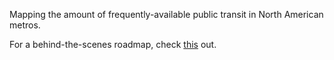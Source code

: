 Mapping the amount of frequently-available public transit in North American metros.


For a behind-the-scenes roadmap, check [this](https://www.notion.so/lowandhigh/Transit-Networks-ea714af9cebb4430bad9d642dc8afc96) out.
